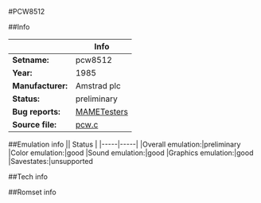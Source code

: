 #PCW8512

##Info

||Info|
|-----|-----|
|**Setname:**|pcw8512
|**Year:**|1985
|**Manufacturer:**|Amstrad plc
|**Status:**|preliminary
|**Bug reports:**|[MAMETesters](http://mametesters.org/view_all_set.php?type=1&temporary=y&search=pcw.c)
|**Source file:**|[pcw.c](https://github.com/mamedev/mame/blob/master/src/mess/drivers/pcw.c)

##Emulation info
|| Status |
|-----|-----|
|Overall emulation:|preliminary
|Color emulation:|good
|Sound emulation:|good
|Graphics emulation:|good
|Savestates:|unsupported

##Tech info

##Romset info

<!--- START OF EDITED COMMENT DO NOT TOUCH TEXT ABOVE-->
